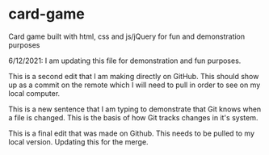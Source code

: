 # card-game
Card game built with html, css and js/jQuery for fun and demonstration purposes

6/12/2021: I am updating this file for demonstration and fun purposes.

This is a second edit that I am making directly on GitHub. This should show up as a commit on the remote which I will need to pull in order to see on my local computer.


This is a new sentence that I am typing to demonstrate that Git knows when a file is changed. This is the basis of how Git tracks changes in it's system. 

This is a final edit that was made on Github. This needs to be pulled to my local version.
Updating this for the merge.
